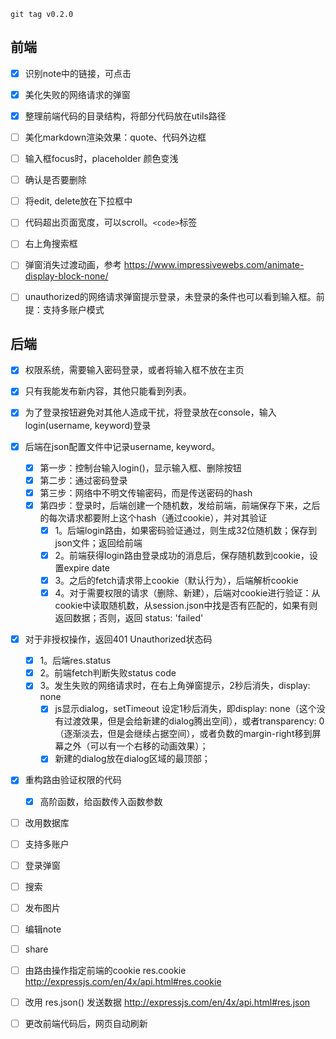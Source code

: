     git tag v0.2.0

## 前端
- [x] 识别note中的链接，可点击
- [x] 美化失败的网络请求的弹窗
- [x] 整理前端代码的目录结构，将部分代码放在utils路径


- [ ] 美化markdown渲染效果：quote、代码外边框
- [ ] 输入框focus时，placeholder 颜色变浅
- [ ] 确认是否要删除
- [ ] 将edit, delete放在下拉框中
- [ ] 代码超出页面宽度，可以scroll。`<code>`标签
- [ ] 右上角搜索框
- [ ] 弹窗消失过渡动画，参考 https://www.impressivewebs.com/animate-display-block-none/
- [ ] unauthorized的网络请求弹窗提示登录，未登录的条件也可以看到输入框。前提：支持多账户模式


## 后端
- [x] 权限系统，需要输入密码登录，或者将输入框不放在主页

- [x] 只有我能发布新内容，其他只能看到列表。

- [x] 为了登录按钮避免对其他人造成干扰，将登录放在console，输入login(username, keyword)登录
- [x] 后端在json配置文件中记录username, keyword。
  - [x] 第一步：控制台输入login()，显示输入框、删除按钮
  - [x] 第二步：通过密码登录
  - [x] 第三步：网络中不明文传输密码，而是传送密码的hash
  - [x] 第四步：登录时，后端创建一个随机数，发给前端，前端保存下来，之后的每次请求都要附上这个hash（通过cookie），并对其验证
    - [x] 1。后端login路由，如果密码验证通过，则生成32位随机数；保存到json文件；返回给前端
    - [x] 2。前端获得login路由登录成功的消息后，保存随机数到cookie，设置expire date
    - [x] 3。之后的fetch请求带上cookie（默认行为），后端解析cookie
    - [x] 4。对于需要权限的请求（删除、新建），后端对cookie进行验证：从cookie中读取随机数，从session.json中找是否有匹配的，如果有则返回数据；否则，返回 status: 'failed'

- [x] 对于非授权操作，返回401 Unauthorized状态码
  - [x] 1。后端res.status
  - [x] 2。前端fetch判断失败status code
  - [x] 3。发生失败的网络请求时，在右上角弹窗提示，2秒后消失，display: none
    - [x] js显示dialog，setTimeout 设定1秒后消失，即display: none（这个没有过渡效果，但是会给新建的dialog腾出空间），或者transparency: 0（逐渐淡去，但是会继续占据空间），或者负数的margin-right移到屏幕之外（可以有一个右移的动画效果）；
    - [x] 新建的dialog放在dialog区域的最顶部；

- [x] 重构路由验证权限的代码
  - [x] 高阶函数，给函数传入函数参数



- [ ] 改用数据库
- [ ] 支持多账户
- [ ] 登录弹窗
- [ ] 搜索
- [ ] 发布图片
- [ ] 编辑note
- [ ] share

- [ ] 由路由操作指定前端的cookie res.cookie http://expressjs.com/en/4x/api.html#res.cookie
- [ ] 改用 res.json() 发送数据 http://expressjs.com/en/4x/api.html#res.json
- [ ] 更改前端代码后，网页自动刷新